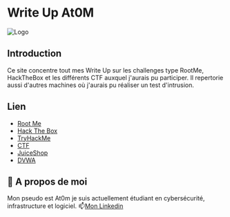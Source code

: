 # Write Up At0M
![Logo](https://marc-emmanuel9.github.io/Ressources/banner.jpg)
## Introduction
Ce site concentre tout mes Write Up sur les challenges type RootMe, HackTheBox et les différents CTF auxquel j'aurais pu participer. Il repertorie aussi d'autres machines où j'aurais pu réaliser un test d'intrusion.

## Lien
* [Root Me](https://marc-emmanuel9.github.io/Root%20Me/)
* [Hack The Box](https://marc-emmanuel9.github.io/Hack%20The%20Box/)
* [TryHackMe](https://marc-emmanuel9.github.io/TryHackMe/)
* [CTF](https://marc-emmanuel9.github.io/CTF/)
* [JuiceShop](https://marc-emmanuel9.github.io/JuiceShop/)
* [DVWA](https://marc-emmanuel9.github.io/DVWA/)

## 🚀 A propos de moi
Mon pseudo est At0m je suis actuellement étudiant en cybersécurité, infrastructure et logiciel.
📫[Mon Linkedin](https://www.linkedin.com/in/marc-emmanuelmartino/)